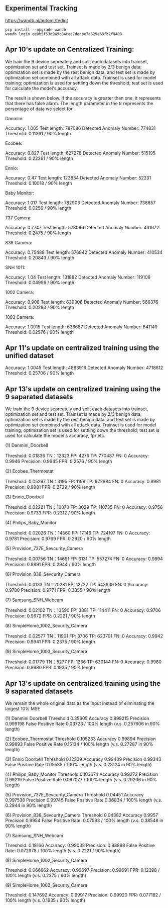 ## Experimental Tracking
https://wandb.ai/automl/fediot

```
pip install --upgrade wandb
wandb login ee0b5f53d949c84cee7decbe7a629e63fb2f8408
```

## Apr 10's update on Centralized Training:

We train the 9 device sepreately and split each datasets into trainset, optimization set and test set. 
Trainset is made by 2/3 benign data; optimization set is made by the rest benign data, and test set is made by optimization set combined with all attack data.
Trainset is used for model training; optimization is used for settling down the threshold; test set is used for calculate the model's accuracy.

The result is shown below. If the accuracy is greater than one, it represents that there has false alarm. The length parameter in the tr represents the persentage of data we select for.

Danmini:

Accuracy: 1.005
Test length: 787086
Detected Anomaly Number: 774831
Threshold: 0.11361 / 90% length


Ecobee:

Accuracy: 0.827
Test length: 627278
Detected Anomaly Number: 515195
Threshold: 0.22261 / 90% length

Ennio:

Accuracy: 0.47
Test length: 123834
Detected Anomaly Number: 52231
Threshold: 0.10018 / 90% length

Baby Monitor:

Accuracy: 1.017
Test length: 782903
Detected Anomaly Number: 736657
Threshold: 0.0256 / 90% length

737 Camera:

Accuracy: 0.7747
Test length: 578096
Detected Anomaly Number: 431672
Threshold: 0.2475 / 90% length

838 Camera:

Accuracy: 0.75488
Test length: 576842
Detected Anomaly Number: 410534
Threshold: 0.20843 / 90% length

SNH 1011:

Accuracy: 1.04
Test length: 131882
Detected Anomaly Number: 119106
Threshold: 0.04996 / 90% length

1002 Camera:

Accuracy: 0.908
Test length: 639308
Detected Anomaly Number: 566376
Threshold: 0.20283 / 90% length

1003 Camera:

Accuracy: 1.0015
Test length: 636687
Detected Anomaly Number: 641149
Threshold: 0.02576 / 90% length

## Apr 11's update on centralized training using the unified dataset

Accuracy: 1.0045
Test length: 4883916
Detected Anomaly Number: 4718612
Threshold: 0.25706 / 90% length

## Apr 13's update on centralized training using the 9 saparated datasets

We train the 9 device sepreately and split each datasets into trainset, optimization set and test set. 
Trainset is made by 2/3 benign data; optimization set is made by the rest benign data, and test set is made by optimization set combined with all attack data.
Trainset is used for model training; optimization set is used for settling down the threshold; test set is used for calculate the model's accuracy, fpr etc.

(1) Danmini_Doorbell   

Threshold: 0.01836
TN：12323
FP: 4276
TP: 770487
FN: 0
Accuracy: 0.9946
Precision: 0.9945
FPR: 0.2576 / 90% length

(2) Ecobee_Thermostat

Threshold: 0.05297
TN：3195
FP: 1199
TP: 622884
FN: 0
Accuracy: 0.9981
Precision: 0.9981
FPR: 0.2729 / 90% length

(3) Ennio_Doorbell   

Threshold: 0.02221
TN：10070
FP: 3029
TP: 110735
FN: 0
Accuracy: 0.9756
Precision: 0.9733
FPR: 0.2312 / 90% length

(4) Philips_Baby_Monitor

Threshold: 0.02026
TN：14560
FP: 17146
TP: 724197
FN: 0
Accuracy: 0.9781
Precision: 0.9769
FPR: 0.2920 / 90% length

(5) Provision_737E_Sevcurity_Camera

Threshold: 0.00756
TN：14691
FP: 6131
TP: 557274
FN: 0
Accuracy: 0.9894
Precision: 0.9891
FPR: 0.2944 / 90% length

(6) Provision_838_Sevcurity_Camera

Threshold: 0.0133
TN：20281
FP: 12722
TP: 543839
FN: 0
Accuracy: 0.9780
Precision: 0.9771
FPR: 0.3855 / 90% length

(7) Samsung_SNH_Webcam

Threshold: 0.02102
TN：13590
FP: 3881
TP: 114411
FN: 0
Accuracy: 0.9706
Precision: 0.9672
FPR: 0.2221 / 90% length

(8) SimpleHome_1002_Security_Camera

Threshold: 0.02577
TN：11901
FP: 3706
TP: 623701
FN: 0
Accuracy: 0.9942
Precision: 0.9941
FPR: 0.2375 / 90% length

(9) SimpleHome_1003_Security_Camera

Threshold: 0.01779
TN：5277
FP: 1266
TP: 630144
FN: 0
Accuracy: 0.9980
Precision: 0.9980
FPR: 0.1935 / 90% length

## Apr 13's update on centralized training using the 9 saparated datasets 
We remain the whole original data as the input instead of eliminating the largest 10% MSE

(1) Danmini Doorbell
Threshold 0.35605
Accuracy 0.999215
Precision  0.999198
False Positive Rate 0.03723 / 100% length (v.s. 0.257606 in 90% length)

(2) Ecobee_Thermostat
Threshold 0.105233
Accuracy 0.99894
Precision 0.99893
False Positive Rate 0.15134 / 100% length (v.s. 0.27287 in 90% length)

(3) Ennio Doorbell
Threshold 0.12339
Accuracy 0.99409
Precision 0.99343
False Positive Rate 0.05588 / 100% length (v.s. 0.23124 in 90% length)

(4) Philips_Baby_Monitor
Threshold 0.103674
Accuracy 0.99272
Precision 0.99219
False Positive Rate 0.097077 / 100% length (v.s. 0.29206 in 90% length)

(5) Provision_737E_Sevcurity_Camera
Threshold 0.04451
Accuracy 0.997538
Precision 0.99745
False Positive Rate 0.06834 / 100% length (v.s. 0.2944 in 90% length)

(6) Provision_838_Sevcurity_Camera
Threshold 0.04382
Accuracy 0.9957
Precision 0.9954
False Positive Rate: 0.07593 / 100% length (v.s. 0.38548 in 90% length)

(7) Samsung_SNH_Webcam

Threshold: 0.18166
Accuracy: 0.99033
Precision: 0.98898
False Positive Rate: 0.072978 / 100% length (v.s. 0.2221 / 90% length)

(8) SimpleHome_1002_Security_Camera

Threshold: 0.066662
Accuracy: 0.99697
Precision: 0.99691
FPR: 0.12398 / 100% length (v.s. 0.2375 / 90% length)

(9) SimpleHome_1002_Security_Camera

Threshold: 0.147692
Accuracy: 0.99917
Precision: 0.99920
FPR: 0.077182 / 100% length (v.s. 0.1935 / 90% length)


